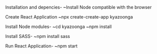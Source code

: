 Installation and depencies-
~Install Node compatible with the browser

Create React Application
~npx create-create-app kyazoonga

Install Node modules-
~cd kyazoonga
~npm install

Install SASS-
~npm install sass

Run React Application-
~npm start